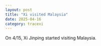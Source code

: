 ```yaml
---
layout: post
title: "Xi visited Malaysia"
date: 2025-04-16
category: tracexi
---
```


On 4/15, Xi Jinping started visiting Malaysia.